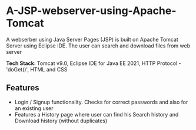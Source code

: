 <h1> A-JSP-webserver-using-Apache-Tomcat </h1>

<p> A webserber using Java Server Pages (JSP) is built on Apache Tomcat Server using Eclipse IDE. The user can search and download files from web server </p>

<p> <strong> Tech Stack: </strong> Tomcat v9.0, Eclipse IDE for Java EE 2021, HTTP Protocol - 'doGet()', HTML and CSS  </p>

<h2> Features </h2>

<ul> 
  <li> Login / Signup functionality. Checks for correct passwords and also for an existing user  </li>
  
  <li> Features a History page where user can find his Search history and Download history (without duplicates) </li>
  
 </ul>
